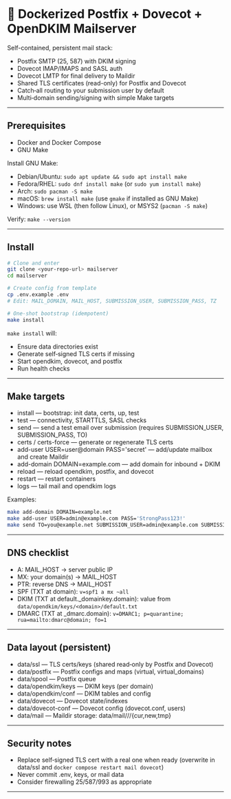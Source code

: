 # 📧 Dockerized Postfix + Dovecot + OpenDKIM Mailserver

Self-contained, persistent mail stack:
- Postfix SMTP (25, 587) with DKIM signing
- Dovecot IMAP/IMAPS and SASL auth
- Dovecot LMTP for final delivery to Maildir
- Shared TLS certificates (read-only) for Postfix and Dovecot
- Catch‑all routing to your submission user by default
- Multi‑domain sending/signing with simple Make targets

---

## Prerequisites

- Docker and Docker Compose
- GNU Make

Install GNU Make:
- Debian/Ubuntu: `sudo apt update && sudo apt install make`
- Fedora/RHEL: `sudo dnf install make` (or `sudo yum install make`)
- Arch: `sudo pacman -S make`
- macOS: `brew install make` (use `gmake` if installed as GNU Make)
- Windows: use WSL (then follow Linux), or MSYS2 (`pacman -S make`)

Verify: `make --version`

---

## Install

```bash
# Clone and enter
git clone <your-repo-url> mailserver
cd mailserver

# Create config from template
cp .env.example .env
# Edit: MAIL_DOMAIN, MAIL_HOST, SUBMISSION_USER, SUBMISSION_PASS, TZ

# One‑shot bootstrap (idempotent)
make install
```

`make install` will:
- Ensure data directories exist
- Generate self‑signed TLS certs if missing
- Start opendkim, dovecot, and postfix
- Run health checks

---

## Make targets

- install — bootstrap: init data, certs, up, test
- test — connectivity, STARTTLS, SASL checks
- send — send a test email over submission (requires SUBMISSION_USER, SUBMISSION_PASS, TO)
- certs / certs-force — generate or regenerate TLS certs
- add-user USER=user@domain PASS='secret' — add/update mailbox and create Maildir
- add-domain DOMAIN=example.com — add domain for inbound + DKIM
- reload — reload opendkim, postfix, and dovecot
- restart — restart containers
- logs — tail mail and opendkim logs

Examples:
```bash
make add-domain DOMAIN=example.net
make add-user USER=admin@example.com PASS='StrongPass123!'
make send TO=you@example.net SUBMISSION_USER=admin@example.com SUBMISSION_PASS='StrongPass123!'
```

---

## DNS checklist

- A: MAIL_HOST → server public IP
- MX: your domain(s) → MAIL_HOST
- PTR: reverse DNS → MAIL_HOST
- SPF (TXT at domain): `v=spf1 a mx ~all`
- DKIM (TXT at default._domainkey.domain): value from `data/opendkim/keys/<domain>/default.txt`
- DMARC (TXT at _dmarc.domain): `v=DMARC1; p=quarantine; rua=mailto:dmarc@domain; fo=1`

---

## Data layout (persistent)

- data/ssl — TLS certs/keys (shared read‑only by Postfix and Dovecot)
- data/postfix — Postfix configs and maps (virtual, virtual_domains)
- data/spool — Postfix queue
- data/opendkim/keys — DKIM keys (per domain)
- data/opendkim/conf — DKIM tables and config
- data/dovecot — Dovecot state/indexes
- data/dovecot-conf — Dovecot config (dovecot.conf, users)
- data/mail — Maildir storage: data/mail/<domain>/<user>/{cur,new,tmp}

---

## Security notes

- Replace self‑signed TLS cert with a real one when ready (overwrite in data/ssl and `docker compose restart mail dovecot`)
- Never commit .env, keys, or mail data
- Consider firewalling 25/587/993 as appropriate

---